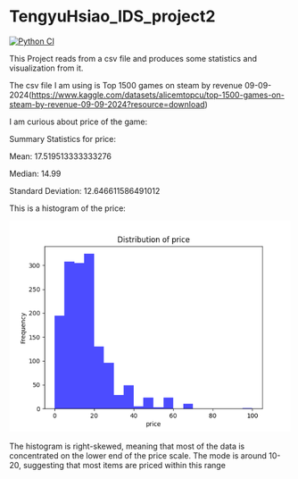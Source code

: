 # TengyuHsiao_IDS_project2
[![Python CI](https://github.com/EchoHsiao7/TengyuHsiao_IDS_project3/actions/workflows/cicd.yml/badge.svg)](https://github.com/EchoHsiao7/TengyuHsiao_IDS_project2/actions/workflows/cicd.yml)


This Project reads from a csv file and produces some statistics and visualization from it.

The csv file I am using is Top 1500 games on steam by revenue 09-09-2024(https://www.kaggle.com/datasets/alicemtopcu/top-1500-games-on-steam-by-revenue-09-09-2024?resource=download)

I am curious about price of the game:

Summary Statistics for price:

Mean: 17.519513333333276

Median: 14.99

Standard Deviation: 12.646611586491012

This is a histogram of the price:

![alt text](img/histogram.png)

The histogram is right-skewed, meaning that most of the data is concentrated on the lower end of the price scale. The mode is around 10-20, suggesting that most items are priced within this range
